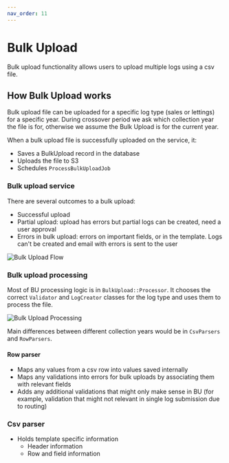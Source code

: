 ```yaml
---
nav_order: 11
---
```


# Bulk Upload

Bulk upload functionality allows users to upload multiple logs using a csv file.

## How Bulk Upload works

Bulk upload file can be uploaded for a specific log type (sales or lettings) for a specific year. During crossover period we ask which collection year the file is for, otherwise we assume the Bulk Upload is for the current year.

When a bulk upload file is successfully uploaded on the service, it:

- Saves a BulkUpload record in the database
- Uploads the file to S3
- Schedules `ProcessBulkUploadJob`

### Bulk upload service

There are several outcomes to a bulk upload:

- Successful upload
- Partial upload: upload has errors but partial logs can be created, need a user approval
- Errors in bulk upload: errors on important fields, or in the template. Logs can't be created and email with errors is sent to the user

![Bulk Upload Flow](https://raw.githubusercontent.com/communitiesuk/submit-social-housing-lettings-and-sales-data/main/docs/images/bu_flow_diagram.png)

### Bulk upload processing

Most of BU processing logic is in `BulkUpload::Processor`. It chooses the correct `Validator` and `LogCreator` classes for the log type and uses them to process the file.

![Bulk Upload Processing](https://raw.githubusercontent.com/communitiesuk/submit-social-housing-lettings-and-sales-data/main/docs/images/bu_processor.png)

Main differences between different collection years would be in `CsvParsers` and `RowParsers`.

#### Row parser

- Maps any values from a csv row into values saved internally
- Maps any validations into errors for bulk uploads by associating them with relevant fields
- Adds any additional validations that might only make sense in BU (for example, validation that might not relevant in single log submission due to routing)

### Csv parser

- Holds template specific information
  - Header information
  - Row and field information
